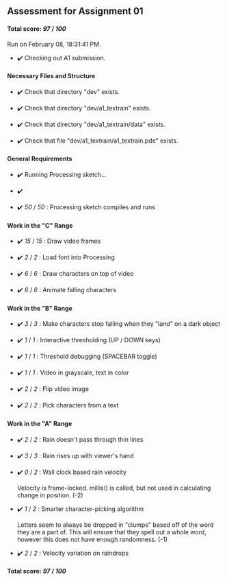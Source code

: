 ## Assessment for Assignment 01

#### Total score: _97_ / _100_

Run on February 08, 18:31:41 PM.

+ :heavy_check_mark:  Checking out A1 submission.




#### Necessary Files and Structure

+ :heavy_check_mark:  Check that directory "dev" exists.

+ :heavy_check_mark:  Check that directory "dev/a1_textrain" exists.

+ :heavy_check_mark:  Check that directory "dev/a1_textrain/data" exists.

+ :heavy_check_mark:  Check that file "dev/a1_textrain/a1_textrain.pde" exists.


#### General Requirements

+ :heavy_check_mark:  Running Processing sketch...



+ :heavy_check_mark:  



+ :heavy_check_mark:  _50_ / _50_ :  Processing sketch compiles and runs

    


#### Work in the "C" Range

+ :heavy_check_mark:  _15_ / _15_ :  Draw video frames

    

+ :heavy_check_mark:  _2_ / _2_ :  Load font into Processing

    

+ :heavy_check_mark:  _6_ / _6_ :  Draw characters on top of video

    

+ :heavy_check_mark:  _6_ / _6_ :  Animate falling characters

    


#### Work in the "B" Range

+ :heavy_check_mark:  _3_ / _3_ :  Make characters stop falling when they "land" on a dark object

    

+ :heavy_check_mark:  _1_ / _1_ :  Interactive thresholding (UP / DOWN keys)

    

+ :heavy_check_mark:  _1_ / _1_ :  Threshold debugging (SPACEBAR toggle)

    

+ :heavy_check_mark:  _1_ / _1_ :  Video in grayscale, text in color

    

+ :heavy_check_mark:  _2_ / _2_ :  Flip video image

    

+ :heavy_check_mark:  _2_ / _2_ :  Pick characters from a text

    


#### Work in the "A" Range

+ :heavy_check_mark:  _2_ / _2_ :  Rain doesn't pass through thin lines

    

+ :heavy_check_mark:  _3_ / _3_ :  Rain rises up with viewer's hand

    

+ :heavy_check_mark:  _0_ / _2_ :  Wall clock based rain velocity

    Velocity is frame-locked. millis() is called, but not used in calculating change in position. (-2)

+ :heavy_check_mark:  _1_ / _2_ :  Smarter character-picking algorithm

    Letters seem to always be dropped in "clumps" based off of the word they are a part of. This will ensure that they spell out a whole word, however this does not have enough randomness. (-1)

+ :heavy_check_mark:  _2_ / _2_ :  Velocity variation on raindrops

    

#### Total score: _97_ / _100_

